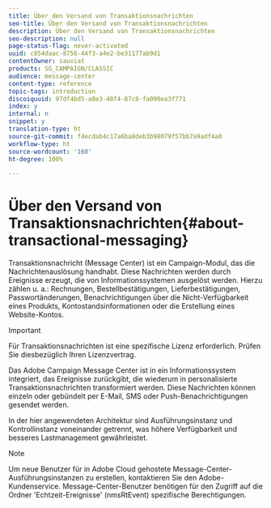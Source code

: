 ```yaml
---
title: Über den Versand von Transaktionsnachrichten
seo-title: Über den Versand von Transaktionsnachrichten
description: Über den Versand von Transaktionsnachrichten
seo-description: null
page-status-flag: never-activated
uuid: c854daac-8756-44f3-a4e2-be31177ab9d1
contentOwner: sauviat
products: SG_CAMPAIGN/CLASSIC
audience: message-center
content-type: reference
topic-tags: introduction
discoiquuid: 97df4bd5-a8e3-48f4-87c8-fa090ea3f771
index: y
internal: n
snippet: y
translation-type: ht
source-git-commit: f4ecdab4c17a6ba8deb3b98079f57bb7a9adf4a0
workflow-type: ht
source-wordcount: '160'
ht-degree: 100%

---
```



# Über den Versand von Transaktionsnachrichten{#about-transactional-messaging}

Transaktionsnachricht (Message Center) ist ein Campaign-Modul, das die Nachrichtenauslösung handhabt. Diese Nachrichten werden durch Ereignisse erzeugt, die von Informationssystemen ausgelöst werden. Hierzu zählen u. a.: Rechnungen, Bestellbestätigungen, Lieferbestätigungen, Passwortänderungen, Benachrichtigungen über die Nicht-Verfügbarkeit eines Produkts, Kontostandsinformationen oder die Erstellung eines Website-Kontos.

>[!IMPORTANT]
>
>Für Transaktionsnachrichten ist eine spezifische Lizenz erforderlich. Prüfen Sie diesbezüglich Ihren Lizenzvertrag.

Das Adobe Campaign Message Center ist in ein Informationssystem integriert, das Ereignisse zurückgibt, die wiederum in personalisierte Transaktionsnachrichten transformiert werden. Diese Nachrichten können einzeln oder gebündelt per E-Mail, SMS oder Push-Benachrichtigungen gesendet werden.

In der hier angewendeten Architektur sind Ausführungsinstanz und Kontrollinstanz voneinander getrennt, was höhere Verfügbarkeit und besseres Lastmanagement gewährleistet.

>[!NOTE]
>
>Um neue Benutzer für in Adobe Cloud gehostete Message-Center-Ausführungsinstanzen zu erstellen, kontaktieren Sie den Adobe-Kundenservice. Message-Center-Benutzer benötigen für den Zugriff auf die Ordner &#39;Echtzeit-Ereignisse&#39; (nmsRtEvent) spezifische Berechtigungen.
